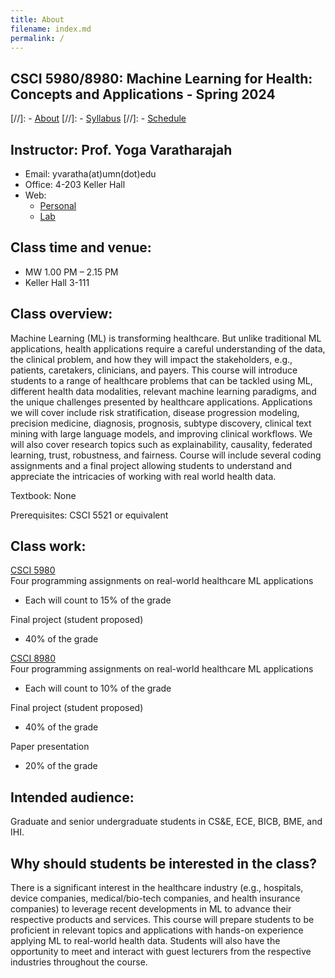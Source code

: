 ```yaml
---
title: About
filename: index.md
permalink: /
--- 
```


## CSCI 5980/8980: Machine Learning for Health: Concepts and Applications - Spring 2024

[//]: - [About](/ml4health-umn/)
[//]: - [Syllabus](/ml4health-umn/syllabus/)
[//]: - [Schedule](/ml4health-umn/schedule/)

## Instructor: Prof. Yoga Varatharajah  
- Email: yvaratha(at)umn(dot)edu
- Office: 4-203 Keller Hall
- Web:
  * [Personal](https://sites.google.com/view/yoga-personal/home)
  * [Lab](https://sites.google.com/view/yoga-personal/lab)
 

## Class time and venue: 
- MW 1.00 PM – 2.15 PM
- Keller Hall 3-111

## Class overview: 
Machine Learning (ML) is transforming healthcare. But unlike traditional ML applications, health applications require a careful understanding of the data, the clinical problem, and how they will impact the stakeholders, e.g., patients, caretakers, clinicians, and payers. This course will introduce students to a range of healthcare problems that can be tackled using ML, different health data modalities, relevant machine learning paradigms, and the unique challenges presented by healthcare applications. Applications we will cover include risk stratification, disease progression modeling, precision medicine, diagnosis, prognosis, subtype discovery, clinical text mining with large language models, and improving clinical workflows. We will also cover research topics such as explainability, causality, federated learning, trust, robustness, and fairness. Course will include several coding assignments and a final project allowing students to understand and appreciate the intricacies of working with real world health data.

Textbook: None

Prerequisites: CSCI 5521 or equivalent

## Class work:
<ins>CSCI 5980</ins>  
Four programming assignments on real-world healthcare ML applications  
- Each will count to 15% of the grade

Final project (student proposed)  
- 40% of the grade

<ins>CSCI 8980</ins>  
Four programming assignments on real-world healthcare ML applications  
- Each will count to 10% of the grade

Final project (student proposed)  
- 40% of the grade  

Paper presentation  
- 20% of the grade


## Intended audience: 
Graduate and senior undergraduate students in CS&E, ECE, BICB, BME, and IHI.

## Why should students be interested in the class?
There is a significant interest in the healthcare industry (e.g., hospitals, device companies, medical/bio-tech companies, and health insurance companies) to leverage recent developments in ML to advance their respective products and services. This course will prepare students to be proficient in relevant topics and applications with hands-on experience applying ML to real-world health data. Students will also have the opportunity to meet and interact with guest lecturers from the respective industries throughout the course.

